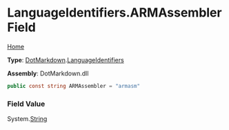 # LanguageIdentifiers\.ARMAssembler Field

[Home](../../../README.md)

**Type**: [DotMarkdown](../../README.md)\.[LanguageIdentifiers](../README.md)

**Assembly**: DotMarkdown\.dll

```csharp
public const string ARMAssembler = "armasm"
```

### Field Value

System\.[String](https://docs.microsoft.com/en-us/dotnet/api/system.string)